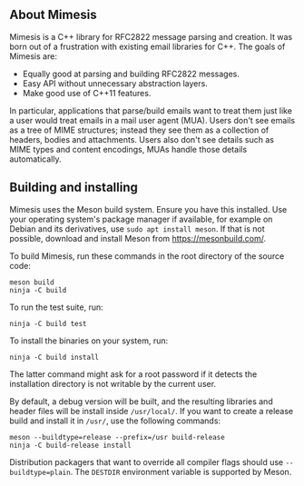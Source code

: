 About Mimesis
-------------

Mimesis is a C++ library for RFC2822 message parsing and creation. It was born
out of a frustration with existing email libraries for C++. The goals of
Mimesis are:

- Equally good at parsing and building RFC2822 messages.
- Easy API without unnecessary abstraction layers.
- Make good use of C++11 features.

In particular, applications that parse/build emails want to treat them just
like a user would treat emails in a mail user agent (MUA). Users don't see
emails as a tree of MIME structures; instead they see them as a collection of
headers, bodies and attachments. Users also don't see details such as MIME
types and content encodings, MUAs handle those details automatically.

Building and installing
-----------------------

Mimesis uses the Meson build system. Ensure you have this installed. Use your
operating system's package manager if available, for example on Debian and its
derivatives, use `sudo apt install meson`. If that is not possible, download
and install Meson from https://mesonbuild.com/.

To build Mimesis, run these commands in the root directory of the source code:

    meson build
    ninja -C build

To run the test suite, run:

    ninja -C build test

To install the binaries on your system, run:

    ninja -C build install

The latter command might ask for a root password if it detects the installation
directory is not writable by the current user.

By default, a debug version will be built, and the resulting libraries and
header files will be install inside `/usr/local/`. If you want to create a
release build and install it in `/usr/`, use the following commands:

    meson --buildtype=release --prefix=/usr build-release
    ninja -C build-release install

Distribution packagers that want to override all compiler flags should use
`--buildtype=plain`. The `DESTDIR` environment variable is supported by Meson.
